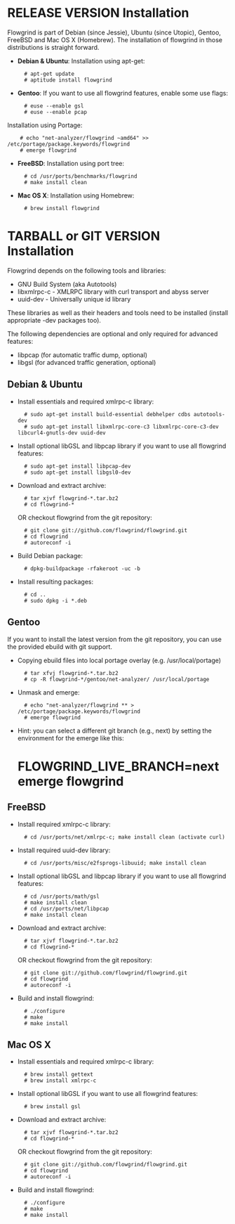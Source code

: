 RELEASE VERSION Installation
============================

Flowgrind is part of Debian (since Jessie), Ubuntu (since Utopic), Gentoo, FreeBSD and Mac OS X (Homebrew). The installation of flowgrind in those distributions is straight forward.

* **Debian & Ubuntu**: Installation using apt-get:

        # apt-get update
        # aptitude install flowgrind

* **Gentoo**: If you want to use all flowgrind features, enable some use flags:

        # euse --enable gsl
        # euse --enable pcap

 Installation using Portage:

        # echo "net-analyzer/flowgrind ~amd64" >> /etc/portage/package.keywords/flowgrind
        # emerge flowgrind

* **FreeBSD**: Installation using port tree:

        # cd /usr/ports/benchmarks/flowgrind
        # make install clean

* **Mac OS X**: Installation using Homebrew:

        # brew install flowgrind


TARBALL or GIT VERSION Installation
===================================

Flowgrind depends on the following tools and libraries:

* GNU Build System (aka Autotools)
* libxmlrpc-c - XMLRPC library with curl transport and abyss server
* uuid-dev - Universally unique id library

These libraries as well as their headers and tools need to be installed (install appropriate -dev packages too).

The following dependencies are optional and only required for advanced features:

* libpcap (for automatic traffic dump, optional)
* libgsl (for advanced traffic generation, optional)


Debian & Ubuntu
---------------

* Install essentials and required xmlrpc-c library:

        # sudo apt-get install build-essential debhelper cdbs autotools-dev
        # sudo apt-get install libxmlrpc-core-c3 libxmlrpc-core-c3-dev libcurl4-gnutls-dev uuid-dev

* Install optional libGSL and libpcap library if you want to use all flowgrind features:

        # sudo apt-get install libpcap-dev
        # sudo apt-get install libgsl0-dev

* Download and extract archive:

        # tar xjvf flowgrind-*.tar.bz2
        # cd flowgrind-*

  OR checkout flowgrind from the git repository:

        # git clone git://github.com/flowgrind/flowgrind.git
        # cd flowgrind
        # autoreconf -i

* Build Debian package:

        # dpkg-buildpackage -rfakeroot -uc -b

* Install resulting packages:

        # cd ..
        # sudo dpkg -i *.deb

Gentoo
------

If you want to install the latest version from the git repository, you can use the provided ebuild with git support.

* Copying ebuild files into local portage overlay (e.g. /usr/local/portage)

        # tar xfvj flowgrind-*.tar.bz2
        # cp -R flowgrind-*/gentoo/net-analyzer/ /usr/local/portage

* Unmask and emerge:

        # echo "net-analyzer/flowgrind ** > /etc/portage/package.keywords/flowgrind
        # emerge flowgrind

* Hint: you can select a different git branch (e.g., next) by setting the environment for the emerge like this:

	# FLOWGRIND_LIVE_BRANCH=next emerge flowgrind

FreeBSD
-------

* Install required xmlrpc-c library:

        # cd /usr/ports/net/xmlrpc-c; make install clean (activate curl)

* Install required uuid-dev library:

        # cd /usr/ports/misc/e2fsprogs-libuuid; make install clean

* Install optional libGSL and libpcap library if you want to use all flowgrind features:

        # cd /usr/ports/math/gsl
        # make install clean
        # cd /usr/ports/net/libpcap
        # make install clean

* Download and extract archive:

        # tar xjvf flowgrind-*.tar.bz2
        # cd flowgrind-*

  OR checkout flowgrind from the git repository:

        # git clone git://github.com/flowgrind/flowgrind.git
        # cd flowgrind
        # autoreconf -i

* Build and install flowgrind:

        # ./configure
        # make
        # make install


Mac OS X
--------

* Install essentials and required xmlrpc-c library:

        # brew install gettext
        # brew install xmlrpc-c

* Install optional libGSL if you want to use all flowgrind features:

        # brew install gsl

* Download and extract archive:

        # tar xjvf flowgrind-*.tar.bz2
        # cd flowgrind-*

  OR checkout flowgrind from the git repository:

        # git clone git://github.com/flowgrind/flowgrind.git
        # cd flowgrind
        # autoreconf -i

* Build and install flowgrind:

        # ./configure
        # make
        # make install
